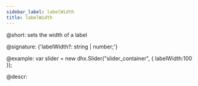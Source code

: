 ```yaml
---
sidebar_label: labelWidth
title: labelWidth
---          
```


@short: sets the width of a label

@signature: {'labelWidth?: string | number;'}


@example:
var slider = new dhx.Slider("slider_container", {
    labelWidth:100
});

@descr:

[comment]: # (@related: slider/initializing_slider.md#configuration-properties)
